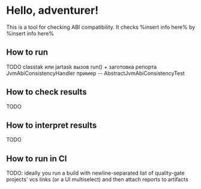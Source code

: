<h1>Hello, adventurer!</h1>

This is a tool for checking ABI compatibility. It checks %insert info here% by %insert info here%

<h2>How to run</h2>
TODO
classtak или jartask вызов run() + заготовка репорта
JvmAbiConsistencyHandler
пример -- AbstractJvmAbiConsistencyTest

<h2>How to check results</h2>
TODO

<h2>How to interpret results</h2>
TODO

<h2>How to run in CI</h2>

TODO: ideally you run a build with newline-separated list of quality-gate projects' vcs links (or a UI multiselect) and then attach reports to artifacts